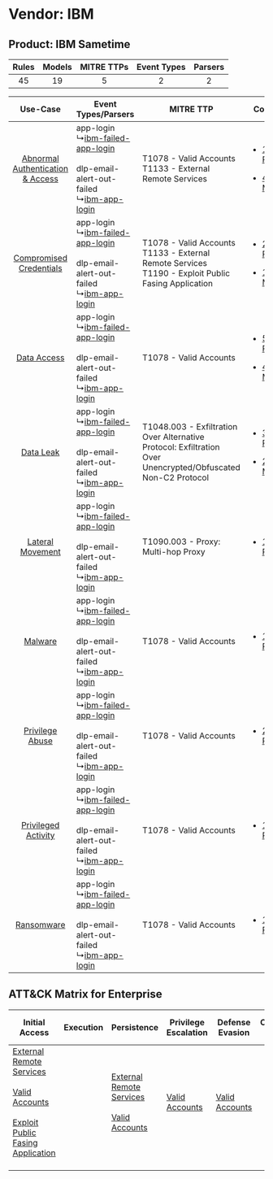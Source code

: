 Vendor: IBM
===========
Product: IBM Sametime
---------------------
| Rules | Models | MITRE TTPs | Event Types | Parsers |
|:-----:|:------:|:----------:|:-----------:|:-------:|
|  45   |   19   |     5      |      2      |    2    |

|    Use-Case    | Event Types/Parsers    | MITRE TTP    | Content    |
|:----:| ---- | ---- | ---- |
| [Abnormal Authentication & Access](../../../UseCases/uc_abnormal_authentication_&_access.md) |  app-login<br> ↳[ibm-failed-app-login](Ps/pC_ibmfailedapplogin.md)<br><br> dlp-email-alert-out-failed<br> ↳[ibm-app-login](Ps/pC_ibmapplogin.md)<br> | T1078 - Valid Accounts<br>T1133 - External Remote Services<br>    | [<ul><li>14 Rules</li></ul><ul><li>4 Models</li></ul>](RM/r_m_ibm_ibm_sametime_Abnormal_Authentication_&_Access.md) |
|          [Compromised Credentials](../../../UseCases/uc_compromised_credentials.md)          |  app-login<br> ↳[ibm-failed-app-login](Ps/pC_ibmfailedapplogin.md)<br><br> dlp-email-alert-out-failed<br> ↳[ibm-app-login](Ps/pC_ibmapplogin.md)<br> | T1078 - Valid Accounts<br>T1133 - External Remote Services<br>T1190 - Exploit Public Fasing Application<br>      | [<ul><li>27 Rules</li></ul><ul><li>16 Models</li></ul>](RM/r_m_ibm_ibm_sametime_Compromised_Credentials.md)         |
|    [Data Access](../../../UseCases/uc_data_access.md)    |  app-login<br> ↳[ibm-failed-app-login](Ps/pC_ibmfailedapplogin.md)<br><br> dlp-email-alert-out-failed<br> ↳[ibm-app-login](Ps/pC_ibmapplogin.md)<br> | T1078 - Valid Accounts<br>    | [<ul><li>5 Rules</li></ul><ul><li>4 Models</li></ul>](RM/r_m_ibm_ibm_sametime_Data_Access.md)    |
|    [Data Leak](../../../UseCases/uc_data_leak.md)    |  app-login<br> ↳[ibm-failed-app-login](Ps/pC_ibmfailedapplogin.md)<br><br> dlp-email-alert-out-failed<br> ↳[ibm-app-login](Ps/pC_ibmapplogin.md)<br> | T1048.003 - Exfiltration Over Alternative Protocol: Exfiltration Over Unencrypted/Obfuscated Non-C2 Protocol<br> | [<ul><li>3 Rules</li></ul><ul><li>2 Models</li></ul>](RM/r_m_ibm_ibm_sametime_Data_Leak.md)    |
|    [Lateral Movement](../../../UseCases/uc_lateral_movement.md)    |  app-login<br> ↳[ibm-failed-app-login](Ps/pC_ibmfailedapplogin.md)<br><br> dlp-email-alert-out-failed<br> ↳[ibm-app-login](Ps/pC_ibmapplogin.md)<br> | T1090.003 - Proxy: Multi-hop Proxy<br>    | [<ul><li>1 Rules</li></ul>](RM/r_m_ibm_ibm_sametime_Lateral_Movement.md)    |
|    [Malware](../../../UseCases/uc_malware.md)    |  app-login<br> ↳[ibm-failed-app-login](Ps/pC_ibmfailedapplogin.md)<br><br> dlp-email-alert-out-failed<br> ↳[ibm-app-login](Ps/pC_ibmapplogin.md)<br> | T1078 - Valid Accounts<br>    | [<ul><li>1 Rules</li></ul>](RM/r_m_ibm_ibm_sametime_Malware.md)    |
|    [Privilege Abuse](../../../UseCases/uc_privilege_abuse.md)    |  app-login<br> ↳[ibm-failed-app-login](Ps/pC_ibmfailedapplogin.md)<br><br> dlp-email-alert-out-failed<br> ↳[ibm-app-login](Ps/pC_ibmapplogin.md)<br> | T1078 - Valid Accounts<br>    | [<ul><li>2 Rules</li></ul>](RM/r_m_ibm_ibm_sametime_Privilege_Abuse.md)    |
|    [Privileged Activity](../../../UseCases/uc_privileged_activity.md)    |  app-login<br> ↳[ibm-failed-app-login](Ps/pC_ibmfailedapplogin.md)<br><br> dlp-email-alert-out-failed<br> ↳[ibm-app-login](Ps/pC_ibmapplogin.md)<br> | T1078 - Valid Accounts<br>    | [<ul><li>1 Rules</li></ul>](RM/r_m_ibm_ibm_sametime_Privileged_Activity.md)    |
|    [Ransomware](../../../UseCases/uc_ransomware.md)    |  app-login<br> ↳[ibm-failed-app-login](Ps/pC_ibmfailedapplogin.md)<br><br> dlp-email-alert-out-failed<br> ↳[ibm-app-login](Ps/pC_ibmapplogin.md)<br> | T1078 - Valid Accounts<br>    | [<ul><li>1 Rules</li></ul>](RM/r_m_ibm_ibm_sametime_Ransomware.md)    |

ATT&CK Matrix for Enterprise
----------------------------
| Initial Access                                                                                                                                                                                                                         | Execution | Persistence                                                                                                                                      | Privilege Escalation                                                | Defense Evasion                                                     | Credential Access | Discovery | Lateral Movement | Collection | Command and Control                                                                                                                       | Exfiltration                                                                                                                                                                                                                                         | Impact |
| -------------------------------------------------------------------------------------------------------------------------------------------------------------------------------------------------------------------------------------- | --------- | ------------------------------------------------------------------------------------------------------------------------------------------------ | ------------------------------------------------------------------- | ------------------------------------------------------------------- | ----------------- | --------- | ---------------- | ---------- | ----------------------------------------------------------------------------------------------------------------------------------------- | ---------------------------------------------------------------------------------------------------------------------------------------------------------------------------------------------------------------------------------------------------- | ------ |
| [External Remote Services](https://attack.mitre.org/techniques/T1133)<br><br>[Valid Accounts](https://attack.mitre.org/techniques/T1078)<br><br>[Exploit Public Fasing Application](https://attack.mitre.org/techniques/T1190)<br><br> |           | [External Remote Services](https://attack.mitre.org/techniques/T1133)<br><br>[Valid Accounts](https://attack.mitre.org/techniques/T1078)<br><br> | [Valid Accounts](https://attack.mitre.org/techniques/T1078)<br><br> | [Valid Accounts](https://attack.mitre.org/techniques/T1078)<br><br> |                   |           |                  |            | [Proxy: Multi-hop Proxy](https://attack.mitre.org/techniques/T1090/003)<br><br>[Proxy](https://attack.mitre.org/techniques/T1090)<br><br> | [Exfiltration Over Alternative Protocol](https://attack.mitre.org/techniques/T1048)<br><br>[Exfiltration Over Alternative Protocol: Exfiltration Over Unencrypted/Obfuscated Non-C2 Protocol](https://attack.mitre.org/techniques/T1048/003)<br><br> |        |
